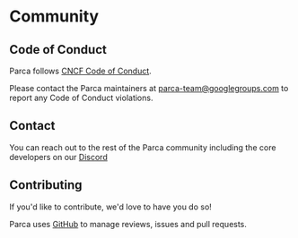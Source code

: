 # Community

## Code of Conduct

Parca follows [CNCF Code of Conduct](https://github.com/cncf/foundation/blob/master/code-of-conduct.md).

Please contact the Parca maintainers at parca-team@googlegroups.com to report any Code of Conduct violations.

## Contact

You can reach out to the rest of the Parca community including the core developers on our [Discord](https://discord.com/invite/ZgUpYgpzXy)

## Contributing

If you'd like to contribute, we'd love to have you do so!

Parca uses [GitHub](https://github.com/parca-dev/) to manage reviews, issues and pull requests.
